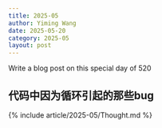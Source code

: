 ```yaml
---
title: 2025-05
author: Yiming Wang
date: 2025-05-20
category: 2025-05
layout: post
---
```


Write a blog post on this special day of 520

## 代码中因为循环引起的那些bug

{% include article/2025-05/Thought.md %}
